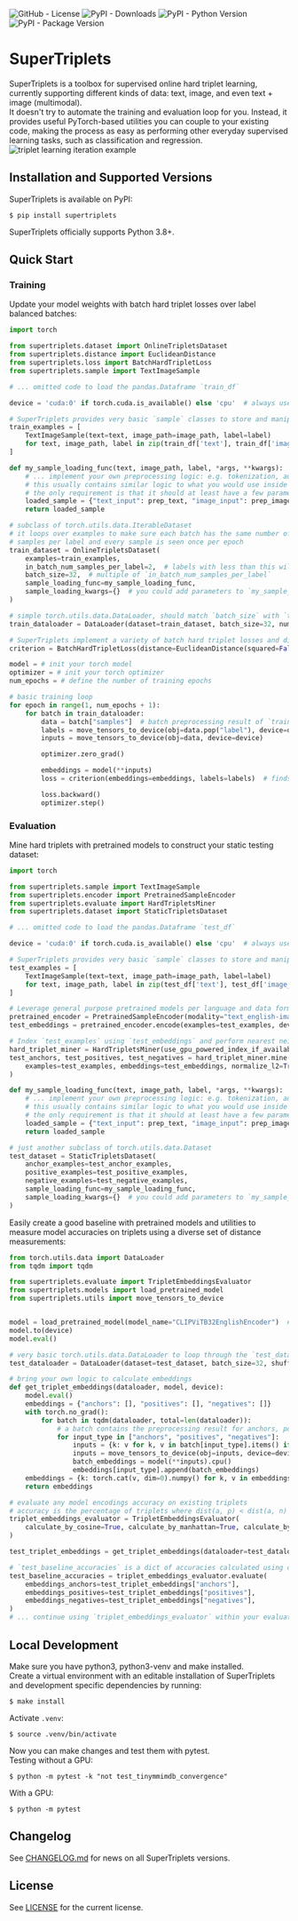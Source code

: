 <!--- BADGES: START --->
![GitHub - License](https://img.shields.io/github/license/gabrieltardochi/supertriplets?logo=github&style=plastic)
![PyPI - Downloads](https://img.shields.io/pypi/dm/supertriplets?logo=pypi&style=plastic)
![PyPI - Python Version](https://img.shields.io/pypi/pyversions/supertriplets?logo=python&style=plastic)
![PyPI - Package Version](https://img.shields.io/pypi/v/supertriplets?logo=pypi&style=plastic)
<!--- BADGES: END --->
# SuperTriplets
SuperTriplets is a toolbox for supervised online hard triplet learning, currently supporting different kinds of data: text, image, and even text + image (multimodal).  
It doesn't try to automate the training and evaluation loop for you. Instead, it provides useful PyTorch-based utilities you can couple to your existing code, making the process as easy as performing other everyday supervised learning tasks, such as classification and regression.  
![triplet learning iteration example](https://github.com/gabrieltardochi/supertriplets/blob/main/docs/hard_triplet_loss.png?raw=true)
## Installation and Supported Versions
SuperTriplets is available on PyPI:
```console
$ pip install supertriplets
```
SuperTriplets officially supports Python 3.8+.
## Quick Start
### Training
Update your model weights with batch hard triplet losses over label balanced batches:
```python
import torch

from supertriplets.dataset import OnlineTripletsDataset
from supertriplets.distance import EuclideanDistance
from supertriplets.loss import BatchHardTripletLoss
from supertriplets.sample import TextImageSample

# ... omitted code to load the pandas.Dataframe `train_df`

device = 'cuda:0' if torch.cuda.is_available() else 'cpu'  # always use cuda if available

# SuperTriplets provides very basic `sample` classes to store and manipulate datapoints
train_examples = [
    TextImageSample(text=text, image_path=image_path, label=label)
    for text, image_path, label in zip(train_df['text'], train_df['image_path'], train_df['label'])
]

def my_sample_loading_func(text, image_path, label, *args, **kwargs):
    # ... implement your own preprocessing logic: e.g. tokenization, augmentations, tensor creation, etc
    # this usually contains similar logic to what you would use inside a torch.utils.data.Dataset `__get_item__` method
    # the only requirement is that it should at least have a few parameters named like its `sample` class attributes
    loaded_sample = {"text_input": prep_text, "image_input": prep_image, "label": prep_label}
    return loaded_sample

# subclass of torch.utils.data.IterableDataset
# it loops over examples to make sure each batch has the same number of
# samples per label and every sample is seen once per epoch
train_dataset = OnlineTripletsDataset(
    examples=train_examples,
    in_batch_num_samples_per_label=2,  # labels with less than this will be discarded
    batch_size=32,  # multiple of `in_batch_num_samples_per_label`
    sample_loading_func=my_sample_loading_func,
    sample_loading_kwargs={}  # you could add parameters to `my_sample_loading_func` and pass them here
)

# simple torch.utils.data.DataLoader, should match `batch_size` with `train_dataset`
train_dataloader = DataLoader(dataset=train_dataset, batch_size=32, num_workers=0, drop_last=True)

# SuperTriplets implement a variety of batch hard triplet losses and distances
criterion = BatchHardTripletLoss(distance=EuclideanDistance(squared=False), margin=5)

model = # init your torch model
optimizer = # init your torch optimizer
num_epochs = # define the number of training epochs

# basic training loop
for epoch in range(1, num_epochs + 1):
    for batch in train_dataloader:
        data = batch["samples"]  # batch preprocessing result of `train_dataset.sample_loading_func`
        labels = move_tensors_to_device(obj=data.pop("label"), device=device)  # helper to move tensors within lists and dicts recursively between devices
        inputs = move_tensors_to_device(obj=data, device=device)

        optimizer.zero_grad()

        embeddings = model(**inputs)
        loss = criterion(embeddings=embeddings, labels=labels)  # finds and uses the batch hardest triplets to update gradients

        loss.backward()
        optimizer.step()
```
### Evaluation
Mine hard triplets with pretrained models to construct your static testing dataset:
```python
import torch

from supertriplets.sample import TextImageSample
from supertriplets.encoder import PretrainedSampleEncoder
from supertriplets.evaluate import HardTripletsMiner
from supertriplets.dataset import StaticTripletsDataset

# ... omitted code to load the pandas.Dataframe `test_df`

device = 'cuda:0' if torch.cuda.is_available() else 'cpu'  # always use cuda if available

# SuperTriplets provides very basic `sample` classes to store and manipulate datapoints
test_examples = [
    TextImageSample(text=text, image_path=image_path, label=label)
    for text, image_path, label in zip(test_df['text'], test_df['image_path'], test_df['label'])
]

# Leverage general purpose pretrained models per language and data format or bring your own `test_embeddings`
pretrained_encoder = PretrainedSampleEncoder(modality="text_english-image")
test_embeddings = pretrained_encoder.encode(examples=test_examples, device=device, batch_size=32)

# Index `test_examples` using `test_embeddings` and perform nearest neighbor search to sample hard positives and hard negatives
hard_triplet_miner = HardTripletsMiner(use_gpu_powered_index_if_available=True)
test_anchors, test_positives, test_negatives = hard_triplet_miner.mine(
    examples=test_examples, embeddings=test_embeddings, normalize_l2=True, sample_from_topk_hardest=10
)

def my_sample_loading_func(text, image_path, label, *args, **kwargs):
    # ... implement your own preprocessing logic: e.g. tokenization, augmentations, tensor creation, etc
    # this usually contains similar logic to what you would use inside a torch.utils.data.Dataset `__get_item__` method
    # the only requirement is that it should at least have a few parameters named like its `sample` class attributes
    loaded_sample = {"text_input": prep_text, "image_input": prep_image, "label": prep_label}
    return loaded_sample

# just another subclass of torch.utils.data.Dataset
test_dataset = StaticTripletsDataset(
    anchor_examples=test_anchor_examples,
    positive_examples=test_positive_examples,
    negative_examples=test_negative_examples,
    sample_loading_func=my_sample_loading_func,
    sample_loading_kwargs={}  # you could add parameters to `my_sample_loading_func` and pass them here
)
```
Easily create a good baseline with pretrained models and utilities to measure model accuracies on triplets using a diverse set of distance measurements:
```python
from torch.utils.data import DataLoader
from tqdm import tqdm

from supertriplets.evaluate import TripletEmbeddingsEvaluator
from supertriplets.models import load_pretrained_model
from supertriplets.utils import move_tensors_to_device


model = load_pretrained_model(model_name="CLIPViTB32EnglishEncoder")  # see the list of pretrained models or bring your own model
model.to(device)
model.eval()

# very basic torch.utils.data.DataLoader to loop through the `test_dataset`
test_dataloader = DataLoader(dataset=test_dataset, batch_size=32, shuffle=False, num_workers=0, drop_last=False)

# bring your own logic to calculate embeddings
def get_triplet_embeddings(dataloader, model, device):
    model.eval()
    embeddings = {"anchors": [], "positives": [], "negatives": []}
    with torch.no_grad():
        for batch in tqdm(dataloader, total=len(dataloader)):
            # a batch contains the preprocessing result for anchors, positives and negatives samples
            for input_type in ["anchors", "positives", "negatives"]:
                inputs = {k: v for k, v in batch[input_type].items() if k != "label"}
                inputs = move_tensors_to_device(obj=inputs, device=device)  # helper to move tensors within lists and dicts recursively between devices
                batch_embeddings = model(**inputs).cpu()
                embeddings[input_type].append(batch_embeddings)
    embeddings = {k: torch.cat(v, dim=0).numpy() for k, v in embeddings.items()}
    return embeddings

# evaluate any model encodings accuracy on existing triplets
# accuracy is the percentage of triplets where dist(a, p) < dist(a, n)
triplet_embeddings_evaluator = TripletEmbeddingsEvaluator(
    calculate_by_cosine=True, calculate_by_manhattan=True, calculate_by_euclidean=True
)

test_triplet_embeddings = get_triplet_embeddings(dataloader=test_dataloader, model=model, device=device)

# `test_baseline_accuracies` is a dict of accuracies calculated using chosen distance measures
test_baseline_accuracies = triplet_embeddings_evaluator.evaluate(
    embeddings_anchors=test_triplet_embeddings["anchors"],
    embeddings_positives=test_triplet_embeddings["positives"],
    embeddings_negatives=test_triplet_embeddings["negatives"],
)
# ... continue using `triplet_embeddings_evaluator` within your evaluation loops
```
## Local Development
Make sure you have python3, python3-venv and make installed.  
Create a virtual environment with an editable installation of SuperTriplets and development specific dependencies by running:
```console
$ make install
```
Activate `.venv`:
```console
$ source .venv/bin/activate
```
Now you can make changes and test them with pytest.  
Testing without a GPU:
```console
$ python -m pytest -k "not test_tinymmimdb_convergence"
```
With a GPU:
```console
$ python -m pytest
```
## Changelog
See [CHANGELOG.md](CHANGELOG.md) for news on all SuperTriplets versions.
## License
See [LICENSE](LICENSE.txt) for the current license.